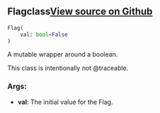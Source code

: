 ## Flag<span class="tag">class</span><a class="sourcelink" href=https://github.com/fastestimator/fastestimator/blob/r1.2/fastestimator/util/util.py/#L816-L836>View source on Github</a>
```python
Flag(
	val: bool=False
)
```
A mutable wrapper around a boolean.

This class is intentionally not @traceable.


<h3>Args:</h3>


* **val**: The initial value for the Flag.

